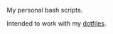 My personal bash scripts.

Intended to work with my [dotfiles](https://github.com/thisgeek/dotfiles).

